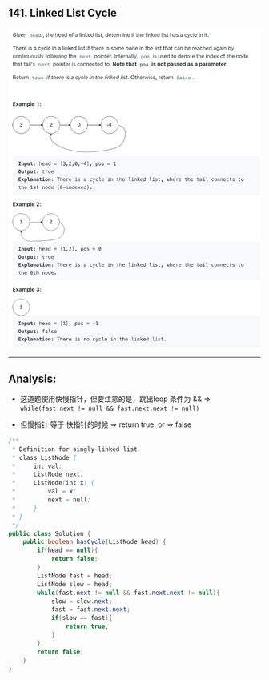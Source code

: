 ## 141. Linked List Cycle
![](img/2023-01-06-01-06-00.png)

---

## Analysis:

- 这道题使用快慢指针，但要注意的是，跳出loop 条件为 && => ` while(fast.next != null && fast.next.next != null)`

- 但慢指针 等于 快指针的时候 => return true, or => false

```java
/**
 * Definition for singly-linked list.
 * class ListNode {
 *     int val;
 *     ListNode next;
 *     ListNode(int x) {
 *         val = x;
 *         next = null;
 *     }
 * }
 */
public class Solution {
    public boolean hasCycle(ListNode head) {
        if(head == null){
            return false;
        }
        ListNode fast = head;
        ListNode slow = head;
        while(fast.next != null && fast.next.next != null){
            slow = slow.next;
            fast = fast.next.next;
            if(slow == fast){
                return true;
            }
        }
        return false;
    }
}
```
